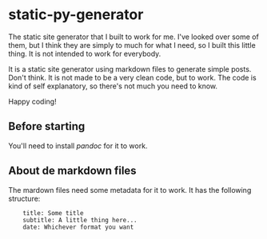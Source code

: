 # static-py-generator
The static site generator that I built to work for me.
I've looked over some of them, but I think they are simply to much for what I need, so I built this little thing. It is not intended to work for everybody.

It is a static site generator using markdown files to generate simple posts. Don't think. It is not made to be a very clean code, but to work.
The code is kind of self explanatory, so there's not much you need to know.

Happy coding!

## Before starting

You'll need to install *pandoc* for it to work.

## About de markdown files

The mardown files need some metadata for it to work. It has the following structure:
```
	title: Some title
	subtitle: A little thing here...
	date: Whichever format you want
```
